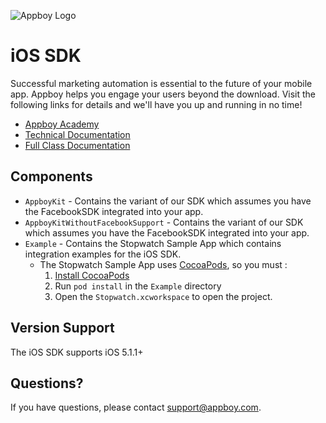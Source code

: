 ![Appboy Logo](http://www.appboy.com/assets/logo-cee4c217ff207f321cc7250f86a1037d.gif)

# iOS SDK

Successful marketing automation is essential to the future of your mobile app. Appboy helps you engage your users beyond the download. Visit the following links for details and we'll have you up and running in no time!

- [Appboy Academy](http://www.appboy.com/academy "Appboy Academy")
- [Technical Documentation](http://documentation.appboy.com "Appboy Technical Documentation")
- [Full Class Documentation](http://appboy.github.io/appboy-ios-sdk/docs/annotated.html "Appboy iOS SDK Class Documentation")

## Components

- `AppboyKit` - Contains the variant of our SDK which assumes you have the FacebookSDK integrated into your app.
- `AppboyKitWithoutFacebookSupport` - Contains the variant of our SDK which assumes you have the FacebookSDK integrated into your app.
- `Example` - Contains the Stopwatch Sample App which contains integration examples for the iOS SDK.
	- The Stopwatch Sample App uses [CocoaPods](http://guides.cocoapods.org/), so you must :
	  1. [Install CocoaPods](http://guides.cocoapods.org/using/getting-started.html)
	  2. Run `pod install` in the `Example` directory
	  3. Open the `Stopwatch.xcworkspace` to open the project.

## Version Support

The iOS SDK supports iOS 5.1.1+

## Questions?

If you have questions, please contact [support@appboy.com](mailto:support@appboy.com).
